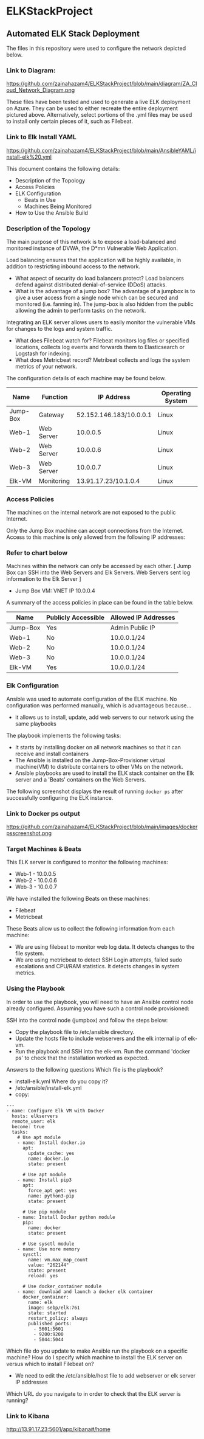 # ELKStackProject
## Automated ELK Stack Deployment

The files in this repository were used to configure the network depicted below.
### Link to Diagram:
https://github.com/zainahazam4/ELKStackProject/blob/main/diagram/ZA_Cloud_Network_Diagram.png

These files have been tested and used to generate a live ELK deployment on Azure. They can be used to either recreate the entire deployment pictured above. Alternatively, select portions of the .yml files may be used to install only certain pieces of it, such as Filebeat.

### Link to Elk Install YAML
https://github.com/zainahazam4/ELKStackProject/blob/main/AnsibleYAML/install-elk%20.yml

This document contains the following details:
- Description of the Topology
- Access Policies
- ELK Configuration
  - Beats in Use
  - Machines Being Monitored
- How to Use the Ansible Build


### Description of the Topology

The main purpose of this network is to expose a load-balanced and monitored instance of DVWA, the D*mn Vulnerable Web Application.

Load balancing ensures that the application will be highly available, in addition to restricting inbound access to the network.
- What aspect of security do load balancers protect? Load balancers defend against distributed denial-of-service (DDoS) attacks. 
- What is the advantage of a jump box? The advantage of a jumpbox is to give a user access from a single node which can be secured and monitored (i.e. fanning in). The jump-box is also hidden from the public allowing the admin to perform tasks on the network. 

Integrating an ELK server allows users to easily monitor the vulnerable VMs for changes to the logs and system traffic.
- What does Filebeat watch for? Filebeat monitors log files or specified locations, collects log events and forwards them to Elasticsearch or Logstash for indexing. 
- What does Metricbeat record? Metribeat collects and logs the system metrics of your network.

The configuration details of each machine may be found below.

| Name     | Function | IP Address              | Operating System |
|----------|----------|-------------------------|------------------|
| Jump-Box | Gateway  | 52.152.146.183/10.0.0.1 | Linux            |
| Web-1    |Web Server| 10.0.0.5                | Linux            |
| Web-2    |Web Server| 10.0.0.6                | Linux            |
| Web-3    |Web Server| 10.0.0.7                | Linux            |
| Elk-VM   |Monitoring| 13.91.17.23/10.1.0.4    | Linux            |


### Access Policies

The machines on the internal network are not exposed to the public Internet. 

Only the Jump Box machine can accept connections from the Internet. Access to this machine is only allowed from the following IP addresses:
### Refer to chart below

Machines within the network can only be accessed by each other. [ Jump Box can SSH into the Web Servers and Elk Servers. Web Servers sent log information to the Elk Server ]
- Jump Box VM: VNET IP 10.0.0.4 

A summary of the access policies in place can be found in the table below.

| Name     | Publicly Accessible | Allowed IP Addresses |
|----------|---------------------|----------------------|
| Jump-Box | Yes                 | Admin Public IP      |
|  Web-1   | No                  | 10.0.0.1/24          |
|  Web-2   | No                  | 10.0.0.1/24          |
|  Web-3   | No                  | 10.0.0.1/24          |
|  Elk-VM  | Yes                 | 10.0.0.1/24          |

### Elk Configuration

Ansible was used to automate configuration of the ELK machine. No configuration was performed manually, which is advantageous because...
- it allows us to install, update, add web servers to our network using the same playbooks

The playbook implements the following tasks:
- It starts by installing docker on all network machines so that it can receive and install containers
- The Ansible is installed on the Jump-Box-Provisioner virtual machine(VM) to distribute containers to other VMs on the network. 
- Ansible playbooks are used to install the ELK stack container on the Elk server and a 'Beats' containers on the Web Servers. 

The following screenshot displays the result of running `docker ps` after successfully configuring the ELK instance.

### Link to Docker ps output
https://github.com/zainahazam4/ELKStackProject/blob/main/images/dockerpsscreenshot.png

### Target Machines & Beats
This ELK server is configured to monitor the following machines:
- Web-1 - 10.0.0.5
- Web-2 - 10.0.0.6
- Web-3 - 10.0.0.7

We have installed the following Beats on these machines:
- Filebeat 
- Metricbeat

These Beats allow us to collect the following information from each machine:
-  We are using filebeat to monitor web log data. It detects changes to the file system. 
-  We are using metricbeat to detect SSH Login attempts, failed sudo escalations and CPU/RAM statistics. It detects changes in system metrics. 

### Using the Playbook 
In order to use the playbook, you will need to have an Ansible control node already configured. Assuming you have such a control node provisioned: 

SSH into the control node (jumpbox) and follow the steps below:
- Copy the playbook file to /etc/ansible directory.
- Update the hosts file to include webservers and the elk internal ip of elk-vm. 
- Run the playbook and SSH into the elk-vm. Run the command 'docker ps' to check that the installation worked as expected.

Answers to the following questions
Which file is the playbook? 
- install-elk.yml
Where do you copy it?
- /etc/ansible/install-elk.yml
- copy:
```
---
- name: Configure Elk VM with Docker
  hosts: elkservers
  remote_user: elk
  become: true
  tasks:
    # Use apt module
    - name: Install docker.io
      apt:
        update_cache: yes
        name: docker.io
        state: present

      # Use apt module
    - name: Install pip3
      apt:
        force_apt_get: yes
        name: python3-pip
        state: present

      # Use pip module
    - name: Install Docker python module
      pip:
        name: docker
        state: present

      # Use sysctl module
    - name: Use more memory
      sysctl:
        name: vm.max_map_count
        value: "262144"
        state: present
        reload: yes

      # Use docker_container module
    - name: download and launch a docker elk container
      docker_container:
        name: elk
        image: sebp/elk:761
        state: started
        restart_policy: always
        published_ports:
          - 5601:5601
          - 9200:9200
          - 5044:5044
```
Which file do you update to make Ansible run the playbook on a specific machine? How do I specify which machine to install the ELK server on versus which to install Filebeat on?
- We need to edit the /etc/ansible/host file to add webserver or elk server IP addresses

Which URL do you navigate to in order to check that the ELK server is running?
### Link to Kibana
http://13.91.17.23:5601/app/kibana#/home
